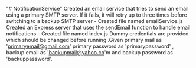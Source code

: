 "# NotificationService" 
Created an email service that tries to send an email using a primary SMTP server. If it fails, it will retry up to three times before switching to a backup SMTP server - Created file named emailService.js
Created an Express server that uses the sendEmail function to handle email notifications - Created file named index.js
Dummy credentials are provided which should be changed before running .Given primary mail as 'primaryemail@gmail.com' primary password as 'primarypassword' , backup email as 'backupmail@yahoo.co'm and backup password as 'backuppassword'.
